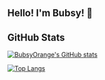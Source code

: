 ## Hello! I'm Bubsy! :wave:

## GitHub Stats
[![BubsyOrange's GitHub stats](https://github-readme-stats.vercel.app/api?username=BubsyOrange)](https://github.com/BubsyOrange/github-readme-stats)


[![Top Langs](https://github-readme-stats.vercel.app/api/top-langs/?username=BubsyOrange)](https://github.com/BubsyOrange/github-readme-stats)
